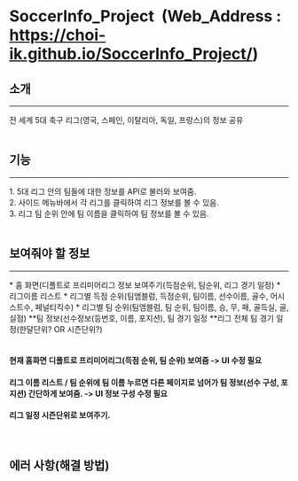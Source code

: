 # SoccerInfo_Project &nbsp;(Web_Address : <https://choi-ik.github.io/SoccerInfo_Project/>)

## 소개
<hr/>
전 세계 5대 축구 리그(영국, 스페인, 이탈리아, 독일, 프랑스)의 정보 공유 <br/><br/>

## 기능
<hr/>
1. 5대 리그 안의 팀들에 대한 정보를 API로 불러와 보여줌. <br/>
2. 사이드 메뉴바에서 각 리그를 클릭하여 리그 정보를 볼 수 있음. <br/>
3. 리그 팀 순위 안에 팀 이름을 클릭하여 팀 정보를 볼 수 있음. <br/><br/>


## 보여줘야 할 정보
<hr/>
* 홈 화면(디폴트로 프리미어리그 정보 보여주기(득점순위, 팀순위, 리그 경기 일정)
* 리그이름 리스트
* 리그별 득점 순위(팀앰블럼, 득점순위, 팀이름, 선수이름, 골수, 어시스트수, 페널티킥수)
* 리그별 팀 순위(팀앰블럼, 팀 순위, 팀이름, 승, 무, 패, 골득실, 골, 실점)
**팀 정보(선수정보(등번호, 이름, 포지션), 팀 경기 일정
**리그 전체 팀 경기 일정(한달단위? OR 시즌단위?) <br/><br/>

#### 현재 홈화면 디폴트로 프리미어리그(득점 순위, 팀 순위) 보여줌 -> UI 수정 필요
#### 리그 이름 리스트 / 팀 순위에 팀 이름 누르면 다른 페이지로 넘어가 팀 정보(선수 구성, 포지션) 간단하게 보여줌. -> UI 정보 구성 수정 필요
#### 리그 일정 시즌단위로 보여주기. 
<br/>

## 에러 사항(해결 방법)
